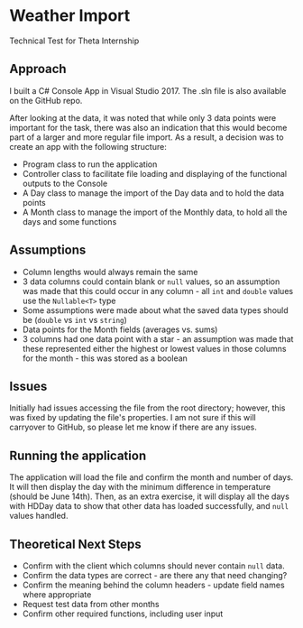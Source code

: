 
# Weather Import
Technical Test for Theta Internship

## Approach
I built a C# Console App in Visual Studio 2017. The .sln file is also available on the GitHub repo.

After looking at the data, it was noted that while only 3 data points were important for the task, there was also an indication that this would become part of a larger and more regular file import. As a result, a decision was to create an app with the following structure:

* Program class to run the application
* Controller class to facilitate file loading and displaying of the functional outputs to the Console
* A Day class to manage the import of the Day data and to hold the data points
* A Month class to manage the import of the Monthly data, to hold all the days and some functions

## Assumptions
* Column lengths would always remain the same
* 3 data columns could contain blank or `null` values, so an assumption was made that this could occur in any column - all `int` and `double` values use the `Nullable<T>` type
* Some assumptions were made about what the saved data types should be (`double` vs `int` vs `string`)
* Data points for the Month fields (averages vs. sums)
* 3 columns had one data point with a star - an assumption was made that these represented either the highest or lowest values in those columns for the month - this was stored as a boolean

## Issues
Initially had issues accessing the file from the root directory; however, this was fixed by updating the file's properties. I am not sure if this will carryover to GitHub, so please let me know if there are any issues.

## Running the application
The application will load the file and confirm the month and number of days. It will then display the day with the minimum difference in temperature (should be June 14th). Then, as an extra exercise, it will display all the days with HDDay data to show that other data has loaded successfully, and `null` values handled.

## Theoretical Next Steps
* Confirm with the client which columns should never contain `null` data.
* Confirm the data types are correct - are there any that need changing?
* Confirm the meaning behind the column headers - update field names where appropriate
* Request test data from other months
* Confirm other required functions, including user input
